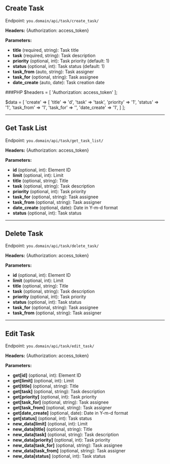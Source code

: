 ## Create Task

Endpoint: `you.domain/api/task/create_task/`

**Headers:**
{Authorization: access_token}


**Parameters:**
- **title** (required, string): Task title
- **task** (required, string): Task description
- **priority** (optional, int): Task priority (default: 1)
- **status** (optional, int): Task status (default: 1)
- **task_from** (auto, string): Task assigner
- **task_for** (optional, string): Task assignee
- **date_create** (auto, date): Task creation date

###PHP
$headers = [
	'Authorization: access_token'
];

$data = [
	'create' => [
		'title' => 'd',
		'task' => 'task',
		'priority' => '1',
		'status' => '1',
		'task_from' => '1',
		'task_for' => '',
		'date_create' => '1',
	]
];


---

## Get Task List

Endpoint: `you.domain/api/task/get_task_list/`

**Headers:**
{Authorization: access_token}


**Parameters:**
- **id** (optional, int): Element ID
- **limit** (optional, int): Limit
- **title** (optional, string): Title
- **task** (optional, string): Task description
- **priority** (optional, int): Task priority
- **task_for** (optional, string): Task assignee
- **task_from** (optional, string): Task assigner
- **date_create** (optional, date): Date in Y-m-d format
- **status** (optional, int): Task status

---

## Delete Task

Endpoint: `you.domain/api/task/delete_task/`

**Headers:**
{Authorization: access_token}


**Parameters:**
- **id** (optional, int): Element ID
- **limit** (optional, int): Limit
- **title** (optional, string): Title
- **task** (optional, string): Task description
- **priority** (optional, int): Task priority
- **status** (optional, int): Task status
- **task_for** (optional, string): Task assignee
- **task_from** (optional, string): Task assigner

---

## Edit Task

Endpoint: `you.domain/api/task/edit_task/`

**Headers:**
{Authorization: access_token}


**Parameters:**
- **get[id]** (optional, int): Element ID
- **get[limit]** (optional, int): Limit
- **get[title]** (optional, string): Title
- **get[task]** (optional, string): Task description
- **get[priority]** (optional, int): Task priority
- **get[task_for]** (optional, string): Task assignee
- **get[task_from]** (optional, string): Task assigner
- **get[date_create]** (optional, date): Date in Y-m-d format
- **get[status]** (optional, int): Task status
- **new_data[limit]** (optional, int): Limit
- **new_data[title]** (optional, string): Title
- **new_data[task]** (optional, string): Task description
- **new_data[priority]** (optional, int): Task priority
- **new_data[task_for]** (optional, string): Task assignee
- **new_data[task_from]** (optional, string): Task assigner
- **new_data[status]** (optional, int): Task status
